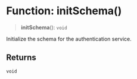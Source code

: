 # Function: initSchema()

> **initSchema**(): `void`

Initialize the schema for the authentication service.

## Returns

`void`
